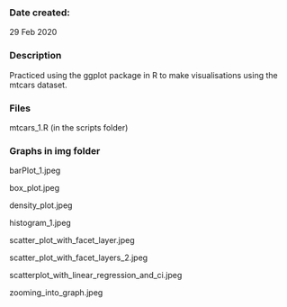 ### Date created:
29 Feb 2020

### Description
Practiced using the ggplot package in R to make visualisations using the mtcars dataset.

### Files
mtcars_1.R (in the scripts folder)

### Graphs in img folder
barPlot_1.jpeg

box_plot.jpeg

density_plot.jpeg

histogram_1.jpeg

scatter_plot_with_facet_layer.jpeg

scatter_plot_with_facet_layers_2.jpeg

scatterplot_with_linear_regression_and_ci.jpeg

zooming_into_graph.jpeg
